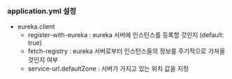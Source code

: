 ### application.yml 설정
- eureka.client
    - register-with-eureka : eureka 서버에 인스턴스를 등록할 것인지 (default: true)
    - fetch-registry : eureka 서버로부터 인스턴스들의 정보를 주기적으로 가져올 것인지 여부
    - service-url.defaultZone : 서버가 가지고 있는 위치 값을 지정